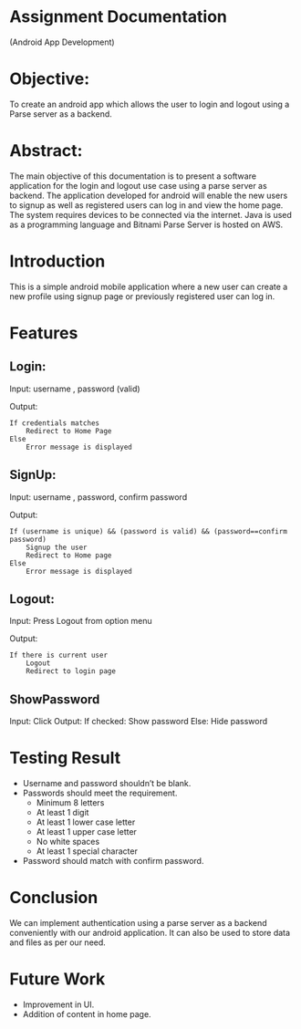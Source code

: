 # Assignment Documentation 
(Android App Development)

# Objective:
To create an android app which allows the user to login and logout using a Parse server as a backend.

# Abstract:
The main objective of this documentation is to present a software application for the login and logout use case using a parse server as backend. The application developed for android will enable the new users to signup as well as registered users can log in and view the home page. The system requires devices to be connected via the internet. Java is used as a programming language and Bitnami Parse Server is hosted on AWS.

# Introduction
This is a simple android mobile application where a new user can create a new profile using signup page or previously registered user can log in.

# Features
## Login: 
Input: username , password (valid)

Output: 

	If credentials matches
		Redirect to Home Page
	Else
		Error message is displayed

## SignUp:
Input: username , password, confirm password

Output:

	If (username is unique) && (password is valid) && (password==confirm password)
		Signup the user
		Redirect to Home page
	Else
		Error message is displayed



## Logout:
Input: Press Logout from option menu

Output: 

	If there is current user
		Logout
		Redirect to login page

## ShowPassword
Input: Click
Output: 
	If checked:
		Show password
	Else:
		Hide password

# Testing Result
- Username and password shouldn’t be blank.
- Passwords should meet the requirement.
	- Minimum 8 letters
	- At least 1 digit
	- At least 1 lower case letter  
	- At least 1 upper case letter
	- No white spaces
	- At least 1 special character
- Password should match with confirm password.


# Conclusion
We can implement authentication using a parse server as a backend conveniently with our android application. It can also be used to store data and files as per our need.

# Future Work
- Improvement in UI.
- Addition of content in home page.  
		
	
 




